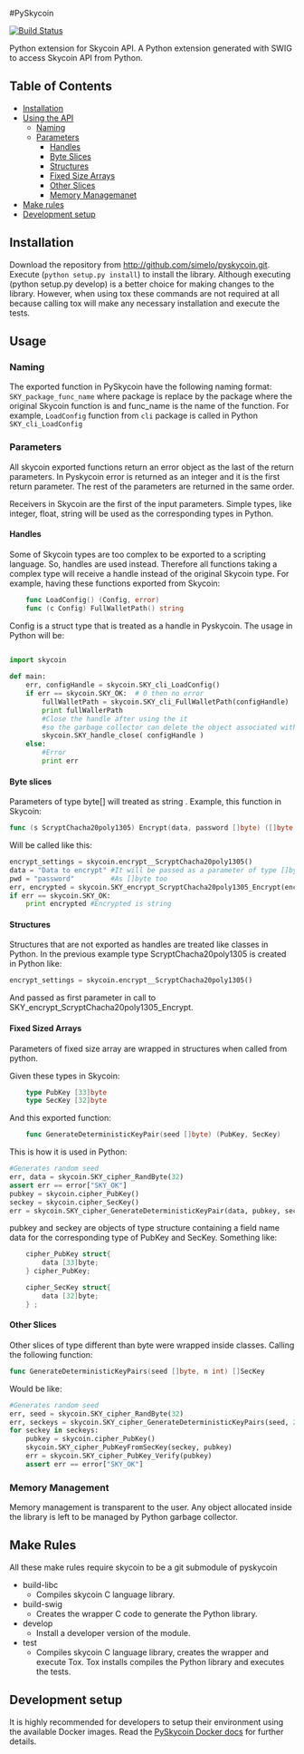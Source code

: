 #PySkycoin

[![Build Status](https://travis-ci.org/skycoin/pyskycoin.svg?branch=develop)](https://travis-ci.org/skycoin/pyskycoin)

Python extension for Skycoin API.
A Python extension generated with SWIG to access Skycoin API from Python.

## Table of Contents

<!-- MarkdownTOC levels="1,2,3,4,5" autolink="true" bracket="round" -->
- [Installation](#installation)
- [Using the API](#usage)
  - [Naming](#naming)
  - [Parameters](#parameters)
    - [Handles](#handles)
    - [Byte Slices](#byte-slices)
    - [Structures](#structures)
    - [Fixed Size Arrays](#fixed-size-array)
    - [Other Slices](#other-slices)
    - [Memory Managemanet](#memory-management)
- [Make rules](#make-rules)
- [Development setup](#development-setup)
<!-- /MarkdownTOC -->

## Installation

Download the repository from http://github.com/simelo/pyskycoin.git. 
Execute (`python setup.py install`) to install the library. Although executing (python setup.py develop) is a better choice for making changes to the library. However, when using tox these commands are not required at all because calling tox will make any necessary installation and execute the tests.

## Usage
### Naming

The exported function in PySkycoin have the following naming format: `SKY_package_func_name` where package is replace by the package where the original Skycoin function is and func_name is the name of the function. For example, `LoadConfig` function from `cli` package is called in Python `SKY_cli_LoadConfig`
### Parameters

All skycoin exported functions return an error object as the last of the return parameters. In Pyskycoin error is returned as an integer and it is the first return parameter. The rest of the parameters are returned in the same order.

Receivers in Skycoin are the first of the input parameters. Simple types, like integer, float, string will be used as the corresponding types in Python.

#### Handles

Some of Skycoin types are too complex to be exported to a scripting language. So, handles are used instead. Therefore all functions taking a complex type will receive a handle instead of the original Skycoin type. For example, having these functions exported from Skycoin:

```go
	func LoadConfig() (Config, error)
	func (c Config) FullWalletPath() string
```


Config is a struct type that is treated as a handle in Pyskycoin. The usage in Python will be:

```python

import skycoin
	
def main:
	err, configHandle = skycoin.SKY_cli_LoadConfig()
	if err == skycoin.SKY_OK:  # 0 then no error
		fullWalletPath = skycoin.SKY_cli_FullWalletPath(configHandle)
		print fullWallerPath
		#Close the handle after using the it
		#so the garbage collector can delete the object associated with it. 
		skycoin.SKY_handle_close( configHandle )
	else: 
		#Error
		print err
```

#### Byte slices

Parameters of type byte[] will treated as string . Example, this function in Skycoin:

```go
func (s ScryptChacha20poly1305) Encrypt(data, password []byte) ([]byte, error)
```

Will be called like this:

```python
encrypt_settings = skycoin.encrypt__ScryptChacha20poly1305()
data = "Data to encrypt" #It will be passed as a parameter of type []byte
pwd = "password"         #As []byte too
err, encrypted = skycoin.SKY_encrypt_ScryptChacha20poly1305_Encrypt(encrypt_settings, data, pwd)
if err == skycoin.SKY_OK:
	print encrypted #Encrypted is string
```

#### Structures

Structures that are not exported as handles are treated like classes in Python. In the previous example type ScryptChacha20poly1305 is created in Python like:

```python
encrypt_settings = skycoin.encrypt__ScryptChacha20poly1305()
```

And passed as first parameter in call to SKY_encrypt_ScryptChacha20poly1305_Encrypt.

#### Fixed Sized Arrays

Parameters of fixed size array are wrapped in structures when called from python.

Given these types in Skycoin:

```go
	type PubKey [33]byte
	type SecKey [32]byte
```

And this exported function:

```go
	func GenerateDeterministicKeyPair(seed []byte) (PubKey, SecKey)
```
	
This is how it is used in Python:

```python
#Generates random seed
err, data = skycoin.SKY_cipher_RandByte(32)
assert err == error["SKY_OK"]
pubkey = skycoin.cipher_PubKey()
seckey = skycoin.cipher_SecKey()
err = skycoin.SKY_cipher_GenerateDeterministicKeyPair(data, pubkey, seckey)
```

pubkey and seckey are objects of type structure containing a field name data for the corresponding type of PubKey and SecKey. Something like:

```cpp
	cipher_PubKey struct{
		data [33]byte;
	} cipher_PubKey;

	cipher_SecKey struct{
		data [32]byte;
	} ;
```

#### Other Slices

Other slices of type different than byte were wrapped inside classes. Calling the following function:

```go
func GenerateDeterministicKeyPairs(seed []byte, n int) []SecKey
```
	
Would be like:

```python
#Generates random seed
err, seed = skycoin.SKY_cipher_RandByte(32)
err, seckeys = skycoin.SKY_cipher_GenerateDeterministicKeyPairs(seed, 2)
for seckey in seckeys:
	pubkey = skycoin.cipher_PubKey()
	skycoin.SKY_cipher_PubKeyFromSecKey(seckey, pubkey)
	err = skycoin.SKY_cipher_PubKey_Verify(pubkey)
	assert err == error["SKY_OK"]
```

### Memory Management

Memory management is transparent to the user. Any object allocated inside the library is left to be managed by Python garbage collector.

## Make Rules

All these make rules require skycoin to be a git submodule of pyskycoin

- build-libc
  * Compiles skycoin C language library.
- build-swig
  * Creates the wrapper C code to generate the Python library.
- develop
  * Install a developer version of the module.	
- test
  * Compiles skycoin C language library, creates the wrapper and execute Tox. Tox installs compiles the Python library and executes the tests.	

## Development setup

It is highly recommended for developers to setup their environment using
the available Docker images.
Read the [PySkycoin Docker docs](docker/images/dev-cli/README.md) for further
details.

